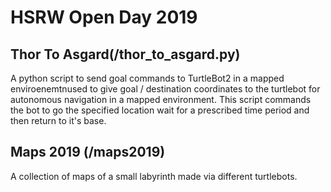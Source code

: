 # HSRW Open Day 2019

## Thor To Asgard(/thor_to_asgard.py) 
A python script to send goal commands to TurtleBot2 in a mapped enviroenemtnused to give goal / destination coordinates to the turtlebot for autonomous navigation in a mapped environment.
This script commands the bot to go the specified location wait for a prescribed time period and then return to it's base.

## Maps 2019 (/maps2019)
A collection of maps of a small labyrinth made via different turtlebots. 

